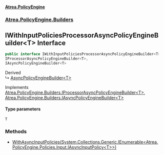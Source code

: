 #### [Atrea.PolicyEngine](./index.md 'index')
### [Atrea.PolicyEngine.Builders](./Atrea-PolicyEngine-Builders.md 'Atrea.PolicyEngine.Builders')
## IWithInputPoliciesProcessorAsyncPolicyEngineBuilder&lt;T&gt; Interface
```csharp
public interface IWithInputPoliciesProcessorAsyncPolicyEngineBuilder<T> :
IProcessorAsyncPolicyEngineBuilder<T>,
IAsyncPolicyEngineBuilder<T>
```
Derived  
&#8627; [AsyncPolicyEngineBuilder&lt;T&gt;](./Atrea-PolicyEngine-Builders-AsyncPolicyEngineBuilder-T-.md 'Atrea.PolicyEngine.Builders.AsyncPolicyEngineBuilder&lt;T&gt;')  

Implements [Atrea.PolicyEngine.Builders.IProcessorAsyncPolicyEngineBuilder&lt;](./Atrea-PolicyEngine-Builders-IProcessorAsyncPolicyEngineBuilder-T-.md 'Atrea.PolicyEngine.Builders.IProcessorAsyncPolicyEngineBuilder&lt;T&gt;')[T](#Atrea-PolicyEngine-Builders-IWithInputPoliciesProcessorAsyncPolicyEngineBuilder-T--T 'Atrea.PolicyEngine.Builders.IWithInputPoliciesProcessorAsyncPolicyEngineBuilder&lt;T&gt;.T')[&gt;](./Atrea-PolicyEngine-Builders-IProcessorAsyncPolicyEngineBuilder-T-.md 'Atrea.PolicyEngine.Builders.IProcessorAsyncPolicyEngineBuilder&lt;T&gt;'), [Atrea.PolicyEngine.Builders.IAsyncPolicyEngineBuilder&lt;](./Atrea-PolicyEngine-Builders-IAsyncPolicyEngineBuilder-T-.md 'Atrea.PolicyEngine.Builders.IAsyncPolicyEngineBuilder&lt;T&gt;')[T](#Atrea-PolicyEngine-Builders-IWithInputPoliciesProcessorAsyncPolicyEngineBuilder-T--T 'Atrea.PolicyEngine.Builders.IWithInputPoliciesProcessorAsyncPolicyEngineBuilder&lt;T&gt;.T')[&gt;](./Atrea-PolicyEngine-Builders-IAsyncPolicyEngineBuilder-T-.md 'Atrea.PolicyEngine.Builders.IAsyncPolicyEngineBuilder&lt;T&gt;')  
#### Type parameters
<a name='Atrea-PolicyEngine-Builders-IWithInputPoliciesProcessorAsyncPolicyEngineBuilder-T--T'></a>
`T`  
  
### Methods
- [WithAsyncInputPolicies(System.Collections.Generic.IEnumerable&lt;Atrea.PolicyEngine.Policies.Input.IAsyncInputPolicy&lt;T&gt;&gt;)](./Atrea-PolicyEngine-Builders-IWithInputPoliciesProcessorAsyncPolicyEngineBuilder-T--WithAsyncInputPolicies(System-Collections-Generic-IEnumerable-Atrea-PolicyEngine-Policies-Input-IAsyncInputPolicy-T--).md 'Atrea.PolicyEngine.Builders.IWithInputPoliciesProcessorAsyncPolicyEngineBuilder&lt;T&gt;.WithAsyncInputPolicies(System.Collections.Generic.IEnumerable&lt;Atrea.PolicyEngine.Policies.Input.IAsyncInputPolicy&lt;T&gt;&gt;)')
